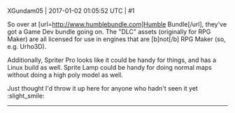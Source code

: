 XGundam05 | 2017-01-02 01:05:52 UTC | #1

So over at [url=http://www.humblebundle.com]Humble Bundle[/url], they've got a Game Dev bundle going on. The "DLC" assets (originally for RPG Maker) are all licensed for use in engines that are [b]not[/b] RPG Maker (so, e.g. Urho3D).

Additionally, Spriter Pro looks like it could be handy for things, and has a Linux build as well. Sprite Lamp could be handy for doing normal maps without doing a high poly model as well.

Just thought I'd throw it up here for anyone who hadn't seen it yet :slight_smile:

-------------------------

